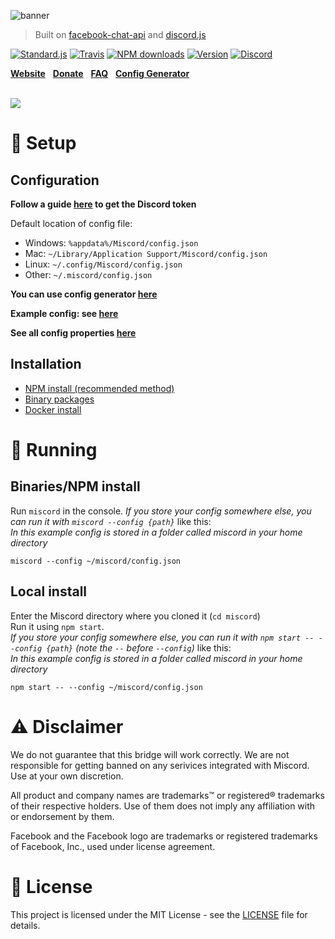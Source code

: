 ![banner](../gh-pages/img/banner.png)

> Built on [facebook-chat-api](https://github.com/Schmavery/facebook-chat-api) and [discord.js](https://discord.js.org)

[![Standard.js](https://img.shields.io/badge/code%20style-standard.js-green.svg?style=flat-square)](https://standardjs.com/)
[![Travis](https://img.shields.io/travis/miscord/miscord.svg?style=flat-square)](https://travis-ci.org/miscord/miscord/)
[![NPM downloads](https://img.shields.io/npm/dt/miscord.svg?style=flat-square)](https://npmjs.org/package/miscord)
[![Version](https://img.shields.io/npm/v/miscord.svg?style=flat-square)](https://npmjs.org/package/miscord)
[![Discord](https://discordapp.com/api/guilds/431471556540104724/embed.png)](https://discord.gg/DkmTvVz)

**[Website](https://miscord.net/)** &nbsp;
**[Donate](https://paypal.me/Bjornskjald)** &nbsp;
**[FAQ](../../wiki/faq)** &nbsp;
**[Config Generator](https://miscord.net/config-generator.html)** &nbsp;

<br>

<a href="https://miscord.net/">
  <img src="../gh-pages/img/screenshot.png" style="max-width: 80%">
</a>

# :wrench: Setup

## Configuration

**Follow a guide [here](../../wiki/Creating-a-Discord-bot) to get the Discord token**

Default location of config file:
- Windows: `%appdata%/Miscord/config.json`
- Mac: `~/Library/Application Support/Miscord/config.json`
- Linux: `~/.config/Miscord/config.json`
- Other: `~/.miscord/config.json`

**You can use config generator [here](https://miscord.net/config-generator.html)**

**Example config: see [here](config.example.json)**

**See all config properties [here](../../wiki/configuration)**

## Installation
- [NPM install (recommended method)](../../wiki/install#npm)
- [Binary packages](../../releases/latest)
- [Docker install](../../wiki/install#docker)

# :electric_plug: Running

## Binaries/NPM install

Run `miscord` in the console.
_If you store your config somewhere else, you can run it with `miscord --config {path}`_ like this:  
*In this example config is stored in a folder called miscord in your home directory*

```
miscord --config ~/miscord/config.json
```

## Local install

Enter the Miscord directory where you cloned it (`cd miscord`)  
Run it using `npm start`.  
_If you store your config somewhere else, you can run it with `npm start -- --config {path}` (note the `--` before `--config`)_ like this:  
*In this example config is stored in a folder called miscord in your home directory*

```
npm start -- --config ~/miscord/config.json
```

# :warning: Disclaimer

We do not guarantee that this bridge will work correctly. We are not responsible for getting banned on any serivices integrated with Miscord. Use at your own discretion.

All product and company names are trademarks™ or registered® trademarks of their respective holders. Use of them does not imply any affiliation with or endorsement by them.

Facebook and the Facebook logo are trademarks or registered trademarks of Facebook, Inc., used under license agreement.

# :scroll: License
This project is licensed under the MIT License - see the [LICENSE](LICENSE.md) file for details.
